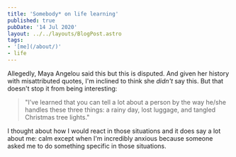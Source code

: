 ```yaml
---
title: 'Somebody* on life learning'
published: true
pubDate: '14 Jul 2020'
layout: ../../layouts/BlogPost.astro
tags:
- '[me](/about/)'
- life
---
```


<p>Allegedly, Maya Angelou said this but this is disputed. And given her history with misattributed quotes, I'm inclined to think she <em>didn't</em> say this. But that doesn't stop it from being interesting:</p>

<blockquote><p>"I’ve learned that you can tell a lot about a person by the way he/she handles these three things: a rainy day, lost luggage, and tangled Christmas tree lights."</p></blockquote>

<p>I thought about how I would react in those situations and it does say a lot about me: calm except when I'm incredibly anxious because someone asked me to do something specific in those situations.</p>